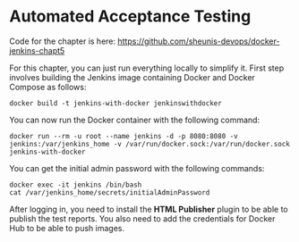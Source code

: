 # Automated Acceptance Testing

Code for the chapter is here: https://github.com/sheunis-devops/docker-jenkins-chapt5

For this chapter, you can just run everything locally to simplify it. First step involves building the Jenkins image containing Docker and Docker Compose as follows:

`docker build -t jenkins-with-docker jenkinswithdocker`

You can now run the Docker container with the following command:

`docker run --rm -u root --name jenkins -d -p 8080:8080 -v jenkins:/var/jenkins_home -v /var/run/docker.sock:/var/run/docker.sock jenkins-with-docker`

You can get the initial admin password with the following commands:

    docker exec -it jenkins /bin/bash
    cat /var/jenkins_home/secrets/initialAdminPassword

After logging in, you need to install the **HTML Publisher** plugin to be able to publish the test reports. You also need to add the credentials for Docker Hub to be able to push images.

